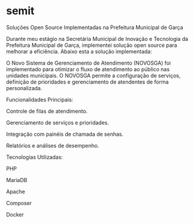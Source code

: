 # semit

Soluções Open Source Implementadas na Prefeitura Municipal de Garça

Durante meu estágio na Secretária Municipal de Inovação e Tecnologia da Prefeitura Municipal de Garça, implementei solução open source para melhorar a eficiência. Abaixo esta a solução implementada:

O Novo Sistema de Gerenciamento de Atendimento (NOVOSGA) foi implementado para otimizar o fluxo de atendimento ao público nas unidades municipais. O NOVOSGA permite a configuração de serviços, definição de prioridades e gerenciamento de atendentes de forma personalizada.

Funcionalidades Principais:

Controle de filas de atendimento.

Gerenciamento de serviços e prioridades.

Integração com painéis de chamada de senhas.

Relatórios e análises de desempenho.

Tecnologias Utilizadas:

PHP

MariaDB

Apache

Composer

Docker

